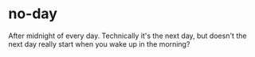 # no-day

After midnight of every day. Technically it's the next day, but doesn't the next day really start when you wake up in the morning?
